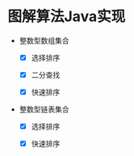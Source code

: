 # 图解算法Java实现
- 整数型数组集合

    - [x] 选择排序

    - [x] 二分查找

    - [x] 快速排序
  
- 整数型链表集合

  - [x] 选择排序

  - [x] 快速排序
